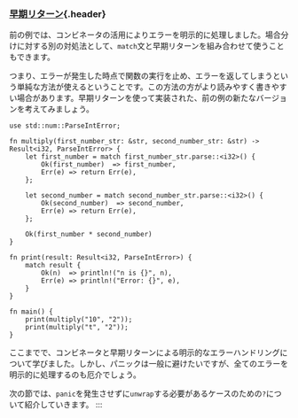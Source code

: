 ### [早期リターン](#早期リターン){.header}

前の例では、コンビネータの活用によりエラーを明示的に処理しました。場合分けに対する別の対処法として、`match`文と早期リターンを組み合わせて使うこともできます。

つまり、エラーが発生した時点で関数の実行を止め、エラーを返してしまうという単純な方法が使えるということです。この方法の方がより読みやすく書きやすい場合があります。早期リターンを使って実装された、前の例の新たなバージョンを考えてみましょう。

    use std::num::ParseIntError;

    fn multiply(first_number_str: &str, second_number_str: &str) -> Result<i32, ParseIntError> {
        let first_number = match first_number_str.parse::<i32>() {
            Ok(first_number)  => first_number,
            Err(e) => return Err(e),
        };

        let second_number = match second_number_str.parse::<i32>() {
            Ok(second_number)  => second_number,
            Err(e) => return Err(e),
        };

        Ok(first_number * second_number)
    }

    fn print(result: Result<i32, ParseIntError>) {
        match result {
            Ok(n)  => println!("n is {}", n),
            Err(e) => println!("Error: {}", e),
        }
    }

    fn main() {
        print(multiply("10", "2"));
        print(multiply("t", "2"));
    }

ここまでで、コンビネータと早期リターンによる明示的なエラーハンドリングについて学びました。しかし、パニックは一般に避けたいですが、全てのエラーを明示的に処理するのも厄介でしょう。

次の節では、`panic`を発生させずに`unwrap`する必要があるケースのための`?`について紹介していきます。
:::

